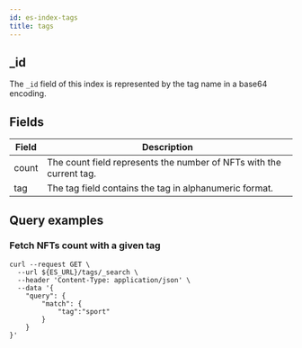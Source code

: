 ```yaml
---
id: es-index-tags
title: tags
---
```



## _id

The `_id` field of this index is represented by the tag name in a base64 encoding.

## Fields

| Field | Description                                                          |
|-------|----------------------------------------------------------------------|
| count | The count field represents the number of NFTs with the current tag.  |
| tag   | The tag field contains the tag in alphanumeric format.               |

## Query examples

### Fetch NFTs count with a given tag

```
curl --request GET \
  --url ${ES_URL}/tags/_search \
  --header 'Content-Type: application/json' \
  --data '{
	"query": {
		"match": {
			"tag":"sport"
		}
	}
}'
```
